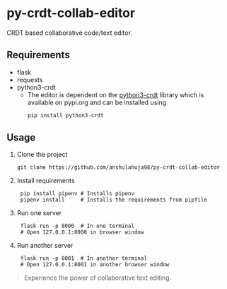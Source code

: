 # py-crdt-collab-editor
CRDT based collaborative code/text editor.

## Requirements  
- flask 
- requests
- python3-crdt
  - The editor is dependent on the [python3-crdt](https://pypi.org/project/python3-crdt/) library which is available on pypi.org and can be installed using 
    ```python
    pip install python3-crdt
    ```
## Usage
1. Clone the project 
   ```
   git clone https://github.com/anshulahuja98/py-crdt-collab-editor
   ```
1. Install requirements
   ```
    pip install pipenv # Installs pipenv
    pipenv install     # Installs the requirements from pipfile
   ```
1. Run one server
   ```
    flask run -p 8000  # In one terminal
    # Open 127.0.0.1:8000 in browser window
   ```
1. Run another server
   ```
    flask run -p 8001  # In another terminal
    # Open 127.0.0.1:8001 in another browser window
   ```

> Experience the power of collaborative text editing.

